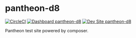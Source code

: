 # pantheon-d8

[![CircleCI](https://circleci.com/gh/Mitsuroseba/pantheon-d8.svg?style=shield)](https://circleci.com/gh/Mitsuroseba/pantheon-d8)
[![Dashboard pantheon-d8](https://img.shields.io/badge/dashboard-pantheon_d8-yellow.svg)](https://dashboard.pantheon.io/sites/e95a940d-8dbb-45fa-aa09-ca184883a20f#dev/code)
[![Dev Site pantheon-d8](https://img.shields.io/badge/site-pantheon_d8-blue.svg)](http://dev-pantheon-d8.pantheonsite.io/)

Pantheon test site powered by composer.

